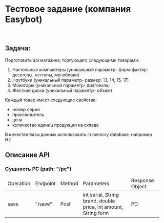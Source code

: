 <h1>
Тестовое задание (компания Easybot)
</h1>
</br>
<h2>
  Задача:
</h2>
<span>Подготовить api магазина, торгующего следующими товарами:</span>
<ol>
  <li>
    Настольные компьютеры (уникальный параметр- форм-фактор: десктопы, неттопы, моноблоки)
  </li>
  <li>
    Ноутбуки (уникальный параметр- размер: 13, 14, 15, 17)
  </li>
  <li>
    Мониторы (уникальный параметр- диагональ)
  </li>
  <li>
    Жесткие диски (уникальный параметр- объем)
  </li>
</ol>
<div>
  <span>Каждый товар имеет следующие свойства:</span>
  <ul>
    <li>
      номер серии
    </li>
    <li>
      производитель
    </li>
    <li>
      цена
    </li>
    <li>
      количество единиц продукции на складе
    </li>
  </ul>
</div>
<span>В качестве базы данных использовать in memory database, например H2</span>

</br>
<h2>Описание API</h2>
<h3>Сущность PC (path: "/pc")</h3>
<table>
  <thead>
    <td>Operation</td>
    <td>Endpoint</td>
    <td>Method</td>
    <td>Parameters</td>
    <td>Response Object</td>
  </thead>
  <tr>
    <td>save</td>
    <td>"/save"</td>
    <td>Post</td>
    <td>int serial, String brand, double price, int amount, String form</td>
    <td>PC</td>
  </tr>
</table>
